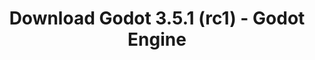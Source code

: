---
# Generated by /scripts/js/download_archive_generator !!! do not edit by hand !!!
title: 'Download Godot 3.5.1 (rc1) - Godot Engine'
type: 'download/archive'
name: '3.5.1'
flavor: 'rc1'
release_date: '2022-09-02T03:00:00-00:00'
release_notes: '/article/release-candidate-godot-3-5-1-rc-1/'
links:
  android.apk:
    name: 'android.apk'
    title: 'Android'
    caption: 'Universal APK (ARM64 + ARMv7 + x86_64 + x86)'
    tags:
      - 'APK download'
      - 'ARM64/v7'
      - 'x86 (64 & 32 bit)'
    hosts:
      github_builds:
        regular: 'https://github.com/godotengine/godot-builds/releases/download/3.5.1-rc1/Godot_v3.5.1-rc1_android_editor.apk'
        mono: '#'
      github:
        regular: 'https://github.com/godotengine/godot/releases/download/3.5.1-rc1/Godot_v3.5.1-rc1_android_editor.apk'
        mono: '#'
  macos.universal:
    name: 'macos.universal'
    title: 'macOS'
    caption: 'Universal (x86_64 + Apple Silicon)'
    tags:
      - 'Intel/Apple Silicon'
      - '64 bit'
    hosts:
      github_builds:
        regular: 'https://github.com/godotengine/godot-builds/releases/download/3.5.1-rc1/Godot_v3.5.1-rc1_osx.universal.zip'
        mono: 'https://github.com/godotengine/godot-builds/releases/download/3.5.1-rc1/Godot_v3.5.1-rc1_mono_osx.universal.zip'
      github:
        regular: 'https://github.com/godotengine/godot/releases/download/3.5.1-rc1/Godot_v3.5.1-rc1_osx.universal.zip'
        mono: 'https://github.com/godotengine/godot/releases/download/3.5.1-rc1/Godot_v3.5.1-rc1_mono_osx.universal.zip'
  windows.64:
    name: 'windows.64'
    title: 'Windows'
    caption: 'Standard (x86_64)'
    tags:
      - '64 bit'
    hosts:
      github_builds:
        regular: 'https://github.com/godotengine/godot-builds/releases/download/3.5.1-rc1/Godot_v3.5.1-rc1_win64.exe.zip'
        mono: 'https://github.com/godotengine/godot-builds/releases/download/3.5.1-rc1/Godot_v3.5.1-rc1_mono_win64.zip'
      github:
        regular: 'https://github.com/godotengine/godot/releases/download/3.5.1-rc1/Godot_v3.5.1-rc1_win64.exe.zip'
        mono: 'https://github.com/godotengine/godot/releases/download/3.5.1-rc1/Godot_v3.5.1-rc1_mono_win64.zip'
  linux_server.headless.64:
    name: 'linux_server.headless.64'
    title: 'Linux Server'
    caption: 'Headless (x86_64)'
    tags:
      - '64 bit'
      - 'Headless'
    hosts:
      github_builds:
        regular: 'https://github.com/godotengine/godot-builds/releases/download/3.5.1-rc1/Godot_v3.5.1-rc1_linux_headless.64.zip'
        mono: 'https://github.com/godotengine/godot-builds/releases/download/3.5.1-rc1/Godot_v3.5.1-rc1_mono_linux_headless_64.zip'
      github:
        regular: 'https://github.com/godotengine/godot/releases/download/3.5.1-rc1/Godot_v3.5.1-rc1_linux_headless.64.zip'
        mono: 'https://github.com/godotengine/godot/releases/download/3.5.1-rc1/Godot_v3.5.1-rc1_mono_linux_headless_64.zip'
  web:
    name: 'web'
    title: 'Web editor'
    caption: ''
    tags:
      - 'Self-hosted'
      - 'Cross-platform'
    hosts:
      github_builds:
        regular: 'https://github.com/godotengine/godot-builds/releases/download/3.5.1-rc1/Godot_v3.5.1-rc1_web_editor.zip'
        mono: '#'
      github:
        regular: 'https://github.com/godotengine/godot/releases/download/3.5.1-rc1/Godot_v3.5.1-rc1_web_editor.zip'
        mono: '#'
  linux.64:
    name: 'linux.64'
    title: 'Linux'
    caption: 'Standard (x86_64)'
    tags:
      - '64 bit'
    hosts:
      github_builds:
        regular: 'https://github.com/godotengine/godot-builds/releases/download/3.5.1-rc1/Godot_v3.5.1-rc1_x11.64.zip'
        mono: 'https://github.com/godotengine/godot-builds/releases/download/3.5.1-rc1/Godot_v3.5.1-rc1_mono_x11_64.zip'
      github:
        regular: 'https://github.com/godotengine/godot/releases/download/3.5.1-rc1/Godot_v3.5.1-rc1_x11.64.zip'
        mono: 'https://github.com/godotengine/godot/releases/download/3.5.1-rc1/Godot_v3.5.1-rc1_mono_x11_64.zip'
  linux.32:
    name: 'linux.32'
    title: 'Linux'
    caption: 'Standard (x86)'
    tags:
      - '32 bit'
    hosts:
      github_builds:
        regular: 'https://github.com/godotengine/godot-builds/releases/download/3.5.1-rc1/Godot_v3.5.1-rc1_x11.32.zip'
        mono: 'https://github.com/godotengine/godot-builds/releases/download/3.5.1-rc1/Godot_v3.5.1-rc1_mono_x11_32.zip'
      github:
        regular: 'https://github.com/godotengine/godot/releases/download/3.5.1-rc1/Godot_v3.5.1-rc1_x11.32.zip'
        mono: 'https://github.com/godotengine/godot/releases/download/3.5.1-rc1/Godot_v3.5.1-rc1_mono_x11_32.zip'
  windows.32:
    name: 'windows.32'
    title: 'Windows'
    caption: 'Standard (x86)'
    tags:
      - '32 bit'
    hosts:
      github_builds:
        regular: 'https://github.com/godotengine/godot-builds/releases/download/3.5.1-rc1/Godot_v3.5.1-rc1_win32.exe.zip'
        mono: 'https://github.com/godotengine/godot-builds/releases/download/3.5.1-rc1/Godot_v3.5.1-rc1_mono_win32.zip'
      github:
        regular: 'https://github.com/godotengine/godot/releases/download/3.5.1-rc1/Godot_v3.5.1-rc1_win32.exe.zip'
        mono: 'https://github.com/godotengine/godot/releases/download/3.5.1-rc1/Godot_v3.5.1-rc1_mono_win32.zip'
  linux_server.64:
    name: 'linux_server.64'
    title: 'Linux Server'
    caption: 'Standard (x86_64)'
    tags:
      - '64 bit'
    hosts:
      github_builds:
        regular: 'https://github.com/godotengine/godot-builds/releases/download/3.5.1-rc1/Godot_v3.5.1-rc1_linux_server.64.zip'
        mono: 'https://github.com/godotengine/godot-builds/releases/download/3.5.1-rc1/Godot_v3.5.1-rc1_mono_linux_server_64.zip'
      github:
        regular: 'https://github.com/godotengine/godot/releases/download/3.5.1-rc1/Godot_v3.5.1-rc1_linux_server.64.zip'
        mono: 'https://github.com/godotengine/godot/releases/download/3.5.1-rc1/Godot_v3.5.1-rc1_mono_linux_server_64.zip'
  aar_library:
    name: 'aar_library'
    title: 'AAR library'
    caption: ''
    tags:
      - 'Android plugins'
      - 'Java'
      - 'Kotlin'
    hosts:
      github_builds:
        regular: 'https://github.com/godotengine/godot-builds/releases/download/3.5.1-rc1/godot-lib.3.5.1.rc1.release.aar'
        mono: 'https://github.com/godotengine/godot-builds/releases/download/3.5.1-rc1/godot-lib.3.5.1.rc1.mono.release.aar'
      github:
        regular: 'https://github.com/godotengine/godot/releases/download/3.5.1-rc1/godot-lib.3.5.1.rc1.release.aar'
        mono: 'https://github.com/godotengine/godot/releases/download/3.5.1-rc1/godot-lib.3.5.1.rc1.mono.release.aar'
  templates:
    name: 'templates'
    title: 'Export templates'
    caption: ''
    tags:
      - 'Used to export your games to all supported platforms'
    hosts:
      github_builds:
        regular: 'https://github.com/godotengine/godot-builds/releases/download/3.5.1-rc1/Godot_v3.5.1-rc1_export_templates.tpz'
        mono: 'https://github.com/godotengine/godot-builds/releases/download/3.5.1-rc1/Godot_v3.5.1-rc1_mono_export_templates.tpz'
      github:
        regular: 'https://github.com/godotengine/godot/releases/download/3.5.1-rc1/Godot_v3.5.1-rc1_export_templates.tpz'
        mono: 'https://github.com/godotengine/godot/releases/download/3.5.1-rc1/Godot_v3.5.1-rc1_mono_export_templates.tpz'
primaryPlatforms:
  - 'android.apk'
  - 'macos.universal'
  - 'windows.64'
  - 'linux_server.headless.64'
  - 'web'
  - 'templates'
---